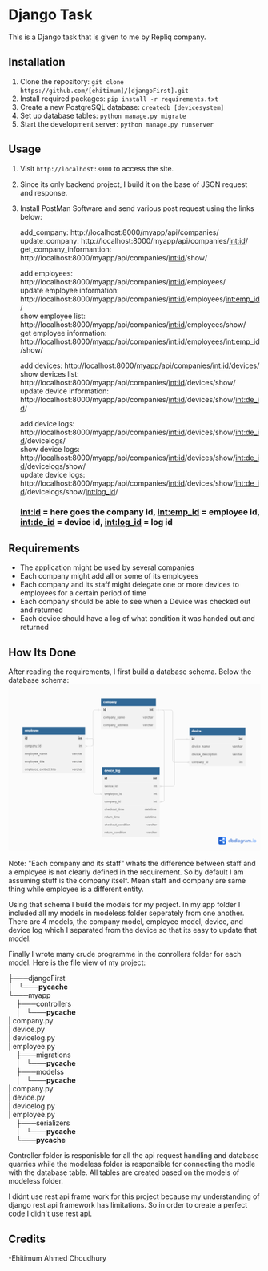# Django Task

This is a Django task that is given to me by Repliq company.

## Installation

1. Clone the repository: `git clone https://github.com/[ehitimum]/[djangoFirst].git`
2. Install required packages: `pip install -r requirements.txt`
3. Create a new PostgreSQL database: `createdb [devicesystem]`
4. Set up database tables: `python manage.py migrate`
5. Start the development server: `python manage.py runserver`

## Usage

1. Visit `http://localhost:8000` to access the site.
2. Since its only backend project, I build it on the base of JSON request and response.
3. Install PostMan Software and send various post request using the links below:

     add_company: http://localhost:8000/myapp/api/companies/                                           
     update_company: http://localhost:8000/myapp/api/companies/<int:id>/                          
     get_company_informantion: http://localhost:8000/myapp/api/companies/<int:id>/show/                                  
    

     add employees: http://localhost:8000/myapp/api/companies/<int:id>/employees/                                        
     update employee information: http://localhost:8000/myapp/api/companies/<int:id>/employees/<int:emp_id>/                           
     show employee list: http://localhost:8000/myapp/api/companies/<int:id>/employees/show/                        
     get employee information: http://localhost:8000/myapp/api/companies/<int:id>/employees/<int:emp_id>/show/                    


     add devices: http://localhost:8000/myapp/api/companies/<int:id>/devices/                                                
     show devices list: http://localhost:8000/myapp/api/companies/<int:id>/devices/show/                            
     update device information: http://localhost:8000/myapp/api/companies/<int:id>/devices/show/<int:de_id>/                           


     add device logs: http://localhost:8000/myapp/api/companies/<int:id>/devices/show/<int:de_id>/devicelogs/                                          
     show device logs: http://localhost:8000/myapp/api/companies/<int:id>/devices/show/<int:de_id>/devicelogs/show/                                 
     update device logs: http://localhost:8000/myapp/api/companies/<int:id>/devices/show/<int:de_id>/devicelogs/show/<int:log_id>/                       
     
     ### <int:id> = here goes the company id, <int:emp_id> = employee id, <int:de_id> = device id, <int:log_id> = log id

## Requirements

- The application might be used by several companies
- Each company might add all or some of its employees
- Each company and its staff might delegate one or more devices to employees for a certain period of time
- Each company should be able to see when a Device was checked out and returned
- Each device should have a log of what condition it was handed out and returned

## How Its Done

After reading the requirements, I first build a database schema. Below the database schema:
![Database_Schema](https://github.com/ehitimum/djangoFirst/blob/master/dbschema.png)

Note: "Each company and its staff" whats the difference between staff and a employee is not clearly defined in the requirement. So by default I am assuming stuff is
the company itself. Mean staff and company are same thing while employee is a different entity.

Using that schema I build the models for my project. In my app folder I included all my models in modeless folder seperately from one another. There are 4 models,
the company model, employee model, device, and device log which I separated from the device so that its easy to update that model.

Finally I wrote many crude programme in the conrollers folder for each model. Here is the file view of my project:

├───djangoFirst                                                                                                                                                         
│   └───__pycache__                                                                                                                                                     
└───myapp                                                                                                                                                               
    ├───controllers                                                                                                                                                     
    │   └───__pycache__                                                                                                                                                 
    |       company.py                                                                                                                                                 
    |    device.py                                                                                                                                                    
    |       devicelog.py                                                                                                                                               
    |       employee.py                                                                                                                                                
    ├───migrations                                                                                                                                                     
    │   └───__pycache__                                                                                                                                                 
    ├───modelss                                                                                                                                                         
    │   └───__pycache__                                                                                                                                                 
    |       company.py                                                                                                                                                 
    |       device.py                                                                                                                                                   
    |       devicelog.py                                                                                                                                               
    |       employee.py                                                                                                                                                 
    ├───serializers                                                                                                                                                     
    │   └───__pycache__                                                                                                                                                 
    └───__pycache__                                                                                                                                                     
                                                                                                                                                                       
Controller folder is responisble for all the api request handling and database quarries while the modeless folder is responsible for connecting the modle with the
database table. All tables are created based on the models of modeless folder. 

I didnt use rest api frame work for this project because my understanding of django rest api framework has limitations. So in order to create a perfect code I didn't use rest api. 

## Credits
-Ehitimum Ahmed Choudhury




